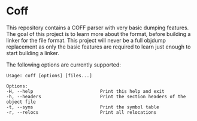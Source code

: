 # Coff

This repository contains a COFF parser with very basic dumping features.
The goal of this project is to learn more about the format, before building a linker for the file format.
This project will never be a full objdump replacement as only the basic features are required to learn
just enough to start building a linker.

The following options are currently supported:
```
Usage: coff [options] [files...]

Options:
-H, --help                         Print this help and exit
-h, --headers                      Print the section headers of the object file
-t, --syms                         Print the symbol table
-r, --relocs                       Print all relocations
```
